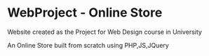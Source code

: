 # WebProject - Online Store
Website created as the Project for Web Design course in University

An Online Store built from scratch using PHP,JS,JQuery
